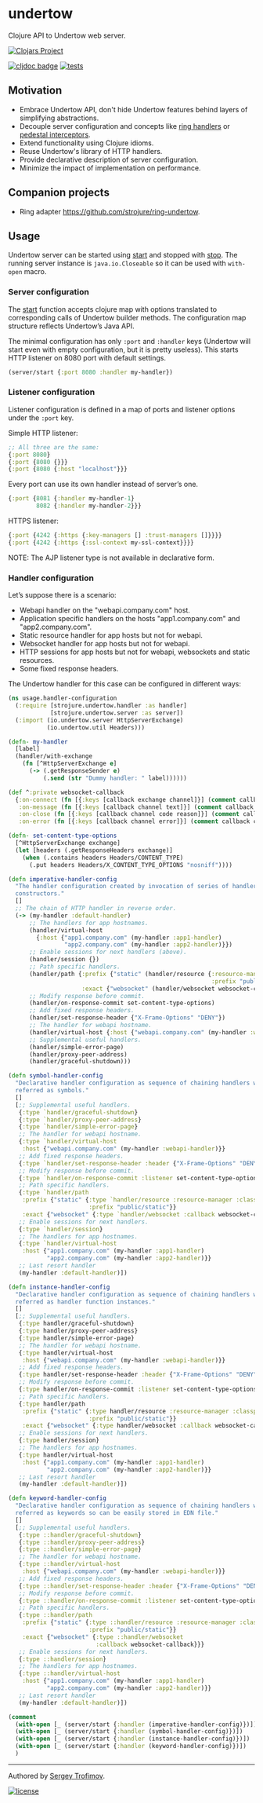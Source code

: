 # undertow

Clojure API to Undertow web server.

[![Clojars Project](https://img.shields.io/clojars/v/com.github.strojure/undertow.svg)](https://clojars.org/com.github.strojure/undertow)

[![cljdoc badge](https://cljdoc.org/badge/com.github.strojure/undertow)](https://cljdoc.org/d/com.github.strojure/undertow)
[![tests](https://github.com/strojure/undertow/actions/workflows/tests.yml/badge.svg)](https://github.com/strojure/undertow/actions/workflows/tests.yml)

## Motivation

- Embrace Undertow API, don't hide Undertow features behind layers of 
  simplifying abstractions.
- Decouple server configuration and concepts like [ring handlers]
  or [pedestal interceptors].
- Extend functionality using Clojure idioms.
- Reuse Undertow's library of HTTP handlers.
- Provide declarative description of server configuration.
- Minimize the impact of implementation on performance.

## Companion projects

- Ring adapter https://github.com/strojure/ring-undertow.

## Usage

Undertow server can be started using [start][server_start] and stopped
with [stop][server_stop]. The running server instance is `java.io.Closeable` so
it can be used with `with-open` macro.

### Server configuration

The [start][server_start] function accepts clojure map with options 
translated to corresponding calls of Undertow builder methods. The 
configuration map structure reflects Undertow’s Java API.

The minimal configuration has only `:port` and `:handler` keys (Undertow 
will start even with empty configuration, but it is pretty useless). This 
starts HTTP listener on 8080 port with default settings.

```clojure
(server/start {:port 8080 :handler my-handler})
```

### Listener configuration

Listener configuration is defined in a map of ports and listener options 
under the `:port` key.

Simple HTTP listener:

```clojure
;; All three are the same:
{:port 8080}
{:port {8080 {}}}
{:port {8080 {:host "localhost"}}}
```

Every port can use its own handler instead of server’s one.

```clojure
{:port {8081 {:handler my-handler-1}
        8082 {:handler my-handler-2}}}
```

HTTPS listener:

```clojure
{:port {4242 {:https {:key-managers [] :trust-managers []}}}}
{:port {4242 {:https {:ssl-context my-ssl-context}}}}
```

NOTE: The AJP listener type is not available in declarative form.

### Handler configuration

Let’s suppose there is a scenario:

- Webapi handler on the "webapi.company.com" host.
- Application specific handlers on the hosts "app1.company.com" and
  "app2.company.com".
- Static resource handler for app hosts but not for webapi.
- Websocket handler for app hosts but not for webapi.
- HTTP sessions for app hosts but not for webapi, websockets and static 
  resources.
- Some fixed response headers.

The Undertow handler for this case can be configured in different ways:

```clojure
(ns usage.handler-configuration
  (:require [strojure.undertow.handler :as handler]
            [strojure.undertow.server :as server])
  (:import (io.undertow.server HttpServerExchange)
           (io.undertow.util Headers)))

(defn- my-handler
  [label]
  (handler/with-exchange
    (fn [^HttpServerExchange e]
      (-> (.getResponseSender e)
          (.send (str "Dummy handler: " label))))))

(def ^:private websocket-callback
  {:on-connect (fn [{:keys [callback exchange channel]}] (comment callback exchange channel))
   :on-message (fn [{:keys [callback channel text]}] (comment callback channel text))
   :on-close (fn [{:keys [callback channel code reason]}] (comment callback channel code reason))
   :on-error (fn [{:keys [callback channel error]}] (comment callback channel error))})

(defn- set-content-type-options
  [^HttpServerExchange exchange]
  (let [headers (.getResponseHeaders exchange)]
    (when (.contains headers Headers/CONTENT_TYPE)
      (.put headers Headers/X_CONTENT_TYPE_OPTIONS "nosniff"))))

(defn imperative-handler-config
  "The handler configuration created by invocation of series of handler
  constructors."
  []
  ;; The chain of HTTP handler in reverse order.
  (-> (my-handler :default-handler)
      ;; The handlers for app hostnames.
      (handler/virtual-host
        {:host {"app1.company.com" (my-handler :app1-handler)
                "app2.company.com" (my-handler :app2-handler)}})
      ;; Enable sessions for next handlers (above).
      (handler/session {})
      ;; Path specific handlers.
      (handler/path {:prefix {"static" (handler/resource {:resource-manager :classpath-files
                                                          :prefix "public/static"})}
                     :exact {"websocket" (handler/websocket websocket-callback)}})
      ;; Modify response before commit.
      (handler/on-response-commit set-content-type-options)
      ;; Add fixed response headers.
      (handler/set-response-header {"X-Frame-Options" "DENY"})
      ;; The handler for webapi hostname.
      (handler/virtual-host {:host {"webapi.company.com" (my-handler :webapi-handler)}})
      ;; Supplemental useful handlers.
      (handler/simple-error-page)
      (handler/proxy-peer-address)
      (handler/graceful-shutdown)))

(defn symbol-handler-config
  "Declarative handler configuration as sequence of chaining handlers which are
  referred as symbols."
  []
  [;; Supplemental useful handlers.
   {:type `handler/graceful-shutdown}
   {:type `handler/proxy-peer-address}
   {:type `handler/simple-error-page}
   ;; The handler for webapi hostname.
   {:type `handler/virtual-host
    :host {"webapi.company.com" (my-handler :webapi-handler)}}
   ;; Add fixed response headers.
   {:type `handler/set-response-header :header {"X-Frame-Options" "DENY"}}
   ;; Modify response before commit.
   {:type `handler/on-response-commit :listener set-content-type-options}
   ;; Path specific handlers.
   {:type `handler/path
    :prefix {"static" {:type `handler/resource :resource-manager :classpath-files
                       :prefix "public/static"}}
    :exact {"websocket" {:type `handler/websocket :callback websocket-callback}}}
   ;; Enable sessions for next handlers.
   {:type `handler/session}
   ;; The handlers for app hostnames.
   {:type `handler/virtual-host
    :host {"app1.company.com" (my-handler :app1-handler)
           "app2.company.com" (my-handler :app2-handler)}}
   ;; Last resort handler
   (my-handler :default-handler)])

(defn instance-handler-config
  "Declarative handler configuration as sequence of chaining handlers which are
  referred as handler function instances."
  []
  [;; Supplemental useful handlers.
   {:type handler/graceful-shutdown}
   {:type handler/proxy-peer-address}
   {:type handler/simple-error-page}
   ;; The handler for webapi hostname.
   {:type handler/virtual-host
    :host {"webapi.company.com" (my-handler :webapi-handler)}}
   ;; Add fixed response headers.
   {:type handler/set-response-header :header {"X-Frame-Options" "DENY"}}
   ;; Modify response before commit.
   {:type handler/on-response-commit :listener set-content-type-options}
   ;; Path specific handlers.
   {:type handler/path
    :prefix {"static" {:type handler/resource :resource-manager :classpath-files
                       :prefix "public/static"}}
    :exact {"websocket" {:type handler/websocket :callback websocket-callback}}}
   ;; Enable sessions for next handlers.
   {:type handler/session}
   ;; The handlers for app hostnames.
   {:type handler/virtual-host
    :host {"app1.company.com" (my-handler :app1-handler)
           "app2.company.com" (my-handler :app2-handler)}}
   ;; Last resort handler
   (my-handler :default-handler)])

(defn keyword-handler-config
  "Declarative handler configuration as sequence of chaining handlers which are
  referred as keywords so can be easily stored in EDN file."
  []
  [;; Supplemental useful handlers.
   {:type ::handler/graceful-shutdown}
   {:type ::handler/proxy-peer-address}
   {:type ::handler/simple-error-page}
   ;; The handler for webapi hostname.
   {:type ::handler/virtual-host
    :host {"webapi.company.com" (my-handler :webapi-handler)}}
   ;; Add fixed response headers.
   {:type ::handler/set-response-header :header {"X-Frame-Options" "DENY"}}
   ;; Modify response before commit.
   {:type ::handler/on-response-commit :listener set-content-type-options}
   ;; Path specific handlers.
   {:type ::handler/path
    :prefix {"static" {:type ::handler/resource :resource-manager :classpath-files
                       :prefix "public/static"}}
    :exact {"websocket" {:type ::handler/websocket
                         :callback websocket-callback}}}
   ;; Enable sessions for next handlers.
   {:type ::handler/session}
   ;; The handlers for app hostnames.
   {:type ::handler/virtual-host
    :host {"app1.company.com" (my-handler :app1-handler)
           "app2.company.com" (my-handler :app2-handler)}}
   ;; Last resort handler
   (my-handler :default-handler)])

(comment
  (with-open [_ (server/start {:handler (imperative-handler-config)})])
  (with-open [_ (server/start {:handler (symbol-handler-config)})])
  (with-open [_ (server/start {:handler (instance-handler-config)})])
  (with-open [_ (server/start {:handler (keyword-handler-config)})])
  )
```

[ring handlers]:
https://github.com/ring-clojure/ring/wiki/Concepts#handlers

[pedestal interceptors]:
http://pedestal.io/reference/interceptors

[server_start]:
https://cljdoc.org/d/com.github.strojure/undertow/CURRENT/api/strojure.undertow.server#start

[server_stop]:
https://cljdoc.org/d/com.github.strojure/undertow/CURRENT/api/strojure.undertow.server#stop

---

Authored by [Sergey Trofimov](https://github.com/serioga).

[![license](https://img.shields.io/badge/license-The%20Unlicense-informational)](UNLICENSE)

